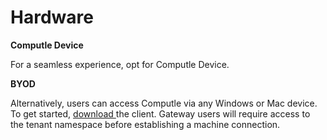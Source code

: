 # Hardware

**Computle Device**

For a seamless experience, opt for Computle Device.&#x20;

**BYOD**

Alternatively, users can access Computle via any Windows or Mac device. To get started, [download ](broken-reference)the client. Gateway users will require access to the tenant namespace before establishing a machine connection.&#x20;
